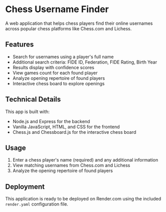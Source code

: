 # Chess Username Finder

A web application that helps chess players find their online usernames across popular chess platforms like Chess.com and Lichess.

## Features

- Search for usernames using a player's full name
- Additional search criteria: FIDE ID, Federation, FIDE Rating, Birth Year
- Results display with confidence scores
- View games count for each found player
- Analyze opening repertoire of found players
- Interactive chess board to explore openings

## Technical Details

This app is built with:
- Node.js and Express for the backend
- Vanilla JavaScript, HTML, and CSS for the frontend
- Chess.js and Chessboard.js for the interactive chess board

## Usage

1. Enter a chess player's name (required) and any additional information
2. View matching usernames from Chess.com and Lichess
3. Analyze the opening repertoire of found players

## Deployment

This application is ready to be deployed on Render.com using the included `render.yaml` configuration file.
